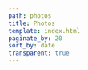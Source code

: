 ```yaml
---
path: photos
title: Photos
template: index.html
paginate_by: 20
sort_by: date
transparent: true
---
```


